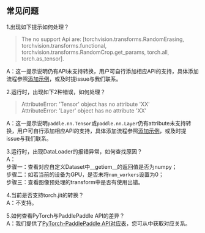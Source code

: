 ## 常见问题
1.出现如下提示如何处理？  
> The no support Api are: [torchvision.transforms.RandomErasing, torchvision.transforms.functional, torchvision.transforms.RandomCrop.get_params, torch.all, torch.as_tensor].  

A：这一提示说明仍有API未支持转换，用户可自行添加相应API的支持，具体添加流程参照[添加示例](./add_api.md)，或及时提issue与我们联系。

2.运行时，出现如下2种错误，如何处理？  
> AttributeError: 'Tensor' object has no attribute 'XX'  
> AttributeError: 'Layer' object has no attribute 'XX'  

A：这一提示说明`paddle.nn.Tensor`或`paddle.nn.Layer`仍有attribute未支持转换，用户可自行添加相应API的支持，具体添加流程参照[添加示例](./add_api.md)，或及时提issue与我们联系。


3.运行时，出现DataLoader的报错异常，如何查找原因？  
A：  
步骤一：查看对应自定义Dataset中\_\_getiem\_\_的返回值是否为numpy；  
步骤二：如若当前的设备为GPU，是否未将`num_workers`设置为0；  
步骤三：查看图像预处理的transform中是否有使用出错。  

4.当前是否支持torch.jit的转换？  
A：不支持。  

5.如何查看PyTorch与PaddlePaddle API的差异？  
A：我们提供了[PyTorch-PaddlePaddle API对应表](./API_docs/README.md)，您可从中获取对应关系。
